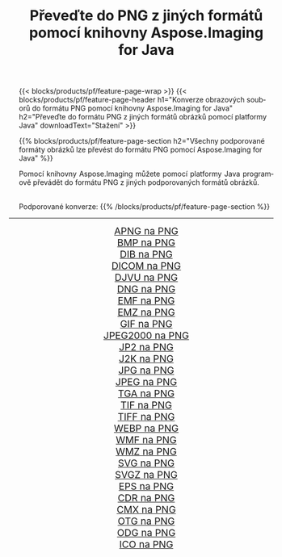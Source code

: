 ﻿---
title: Převeďte do PNG z jiných formátů pomocí knihovny Aspose.Imaging for Java 
weight: 3920
url: /cs/java/conversion/to/png/ 
lang: cs
langdirlevel: 2
locales: zh-hans,ja,it,ru,de,es,fr,nl,id,lt,pl,pt,vi,tr,ko,zh-hant,ar,hi,th,sv,cs,uk,he
description: Pomocí Aspose.Imaging můžete převést do PNG z jiných formátů pomocí Java
---

{{< blocks/products/pf/feature-page-wrap >}}
{{< blocks/products/pf/feature-page-header h1="Konverze obrazových souborů do formátu PNG pomocí knihovny Aspose.Imaging for Java" h2="Převeďte do formátu PNG z jiných formátů obrázků pomocí platformy Java" downloadText="Stažení" >}}


{{% blocks/products/pf/feature-page-section  h2="Všechny podporované formáty obrázků lze převést do formátu PNG pomocí Aspose.Imaging for Java" %}}
<p align=justify>Pomocí knihovny Aspose.Imaging můžete pomocí platformy Java programově převádět do formátu PNG z jiných podporovaných formátů obrázků.</p>
<br/>
Podporované konverze:
{{% /blocks/products/pf/feature-page-section %}}
<div class="container-fluid productfamilypage bg-gray">
    <div class="convertypes bg-gray agp-content section">
        <div class="container">
		<hr style="margin-left:-20px;"/>
		<div class="row other-converters" style="gap: 10px;font-size: 19px;text-align:center;">
		    <div class='col-md-2 other-converter remove-lp remove-rp'><a href="/imaging/cs/java/conversion/apng-to-png/" style="padding:15px;">APNG na PNG</a></div>
<div class='col-md-2 other-converter remove-lp remove-rp'><a href="/imaging/cs/java/conversion/bmp-to-png/" style="padding:15px;">BMP na PNG</a></div>
<div class='col-md-2 other-converter remove-lp remove-rp'><a href="/imaging/cs/java/conversion/dib-to-png/" style="padding:15px;">DIB na PNG</a></div>
<div class='col-md-2 other-converter remove-lp remove-rp'><a href="/imaging/cs/java/conversion/dicom-to-png/" style="padding:15px;">DICOM na PNG</a></div>
<div class='col-md-2 other-converter remove-lp remove-rp'><a href="/imaging/cs/java/conversion/djvu-to-png/" style="padding:15px;">DJVU na PNG</a></div>
<div class='col-md-2 other-converter remove-lp remove-rp'><a href="/imaging/cs/java/conversion/dng-to-png/" style="padding:15px;">DNG na PNG</a></div>
<div class='col-md-2 other-converter remove-lp remove-rp'><a href="/imaging/cs/java/conversion/emf-to-png/" style="padding:15px;">EMF na PNG</a></div>
<div class='col-md-2 other-converter remove-lp remove-rp'><a href="/imaging/cs/java/conversion/emz-to-png/" style="padding:15px;">EMZ na PNG</a></div>
<div class='col-md-2 other-converter remove-lp remove-rp'><a href="/imaging/cs/java/conversion/gif-to-png/" style="padding:15px;">GIF na PNG</a></div>
<div class='col-md-2 other-converter remove-lp remove-rp'><a href="/imaging/cs/java/conversion/jpeg2000-to-png/" style="padding:15px;">JPEG2000 na PNG</a></div>
<div class='col-md-2 other-converter remove-lp remove-rp'><a href="/imaging/cs/java/conversion/jp2-to-png/" style="padding:15px;">JP2 na PNG</a></div>
<div class='col-md-2 other-converter remove-lp remove-rp'><a href="/imaging/cs/java/conversion/j2k-to-png/" style="padding:15px;">J2K na PNG</a></div>
<div class='col-md-2 other-converter remove-lp remove-rp'><a href="/imaging/cs/java/conversion/jpg-to-png/" style="padding:15px;">JPG na PNG</a></div>
<div class='col-md-2 other-converter remove-lp remove-rp'><a href="/imaging/cs/java/conversion/jpeg-to-png/" style="padding:15px;">JPEG na PNG</a></div>
<div class='col-md-2 other-converter remove-lp remove-rp'><a href="/imaging/cs/java/conversion/tga-to-png/" style="padding:15px;">TGA na PNG</a></div>
<div class='col-md-2 other-converter remove-lp remove-rp'><a href="/imaging/cs/java/conversion/tif-to-png/" style="padding:15px;">TIF na PNG</a></div>
<div class='col-md-2 other-converter remove-lp remove-rp'><a href="/imaging/cs/java/conversion/tiff-to-png/" style="padding:15px;">TIFF na PNG</a></div>
<div class='col-md-2 other-converter remove-lp remove-rp'><a href="/imaging/cs/java/conversion/webp-to-png/" style="padding:15px;">WEBP na PNG</a></div>
<div class='col-md-2 other-converter remove-lp remove-rp'><a href="/imaging/cs/java/conversion/wmf-to-png/" style="padding:15px;">WMF na PNG</a></div>
<div class='col-md-2 other-converter remove-lp remove-rp'><a href="/imaging/cs/java/conversion/wmz-to-png/" style="padding:15px;">WMZ na PNG</a></div>
<div class='col-md-2 other-converter remove-lp remove-rp'><a href="/imaging/cs/java/conversion/svg-to-png/" style="padding:15px;">SVG na PNG</a></div>
<div class='col-md-2 other-converter remove-lp remove-rp'><a href="/imaging/cs/java/conversion/svgz-to-png/" style="padding:15px;">SVGZ na PNG</a></div>
<div class='col-md-2 other-converter remove-lp remove-rp'><a href="/imaging/cs/java/conversion/eps-to-png/" style="padding:15px;">EPS na PNG</a></div>
<div class='col-md-2 other-converter remove-lp remove-rp'><a href="/imaging/cs/java/conversion/cdr-to-png/" style="padding:15px;">CDR na PNG</a></div>
<div class='col-md-2 other-converter remove-lp remove-rp'><a href="/imaging/cs/java/conversion/cmx-to-png/" style="padding:15px;">CMX na PNG</a></div>
<div class='col-md-2 other-converter remove-lp remove-rp'><a href="/imaging/cs/java/conversion/otg-to-png/" style="padding:15px;">OTG na PNG</a></div>
<div class='col-md-2 other-converter remove-lp remove-rp'><a href="/imaging/cs/java/conversion/odg-to-png/" style="padding:15px;">ODG na PNG</a></div>
<div class='col-md-2 other-converter remove-lp remove-rp'><a href="/imaging/cs/java/conversion/ico-to-png/" style="padding:15px;">ICO na PNG</a></div>
                </div>
        </div>
    </div>
</div>
<br/>


